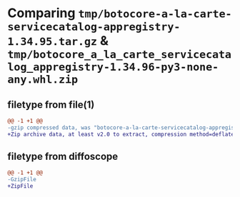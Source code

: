 # Comparing `tmp/botocore-a-la-carte-servicecatalog-appregistry-1.34.95.tar.gz` & `tmp/botocore_a_la_carte_servicecatalog_appregistry-1.34.96-py3-none-any.whl.zip`

## filetype from file(1)

```diff
@@ -1 +1 @@
-gzip compressed data, was "botocore-a-la-carte-servicecatalog-appregistry-1.34.95.tar", last modified: Wed May  1 01:06:41 2024, max compression
+Zip archive data, at least v2.0 to extract, compression method=deflate
```

## filetype from diffoscope

```diff
@@ -1 +1 @@
-GzipFile
+ZipFile
```

